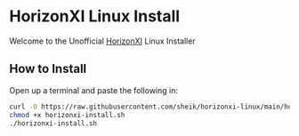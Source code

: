 # HorizonXI Linux Install

Welcome to the Unofficial [HorizonXI](https://horizonxi.com) Linux Installer

## How to Install

Open up a terminal and paste the following in:

```bash
curl -O https://raw.githubusercontent.com/sheik/horizonxi-linux/main/horizonxi-install.sh
chmod +x horizonxi-install.sh
./horizonxi-install.sh
```
